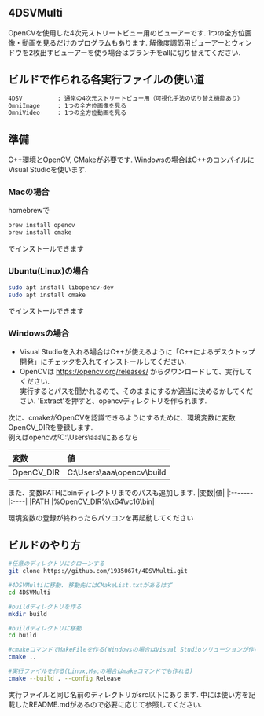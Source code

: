 ## 4DSVMulti
OpenCVを使用した4次元ストリートビュー用のビューアーです.
1つの全方位画像・動画を見るだけのプログラムもあります.
解像度調節用ビューアーとウィンドウを2枚出すビューアーを使う場合はブランチをallに切り替えてください.

## ビルドで作られる各実行ファイルの使い道
```bash
4DSV          : 通常の4次元ストリートビュー用（可視化手法の切り替え機能あり）
OmniImage     : 1つの全方位画像を見る
OmniVideo     : 1つの全方位動画を見る
```
## 準備
C++環境とOpenCV, CMakeが必要です. Windowsの場合はC++のコンパイルにVisual Studioを使います.

### Macの場合
homebrewで
```bash
brew install opencv
brew install cmake
```
でインストールできます
### Ubuntu(Linux)の場合
```bash
sudo apt install libopencv-dev
sudo apt install cmake
```
でインストールできます
### Windowsの場合 
- Visual Studioを入れる場合はC++が使えるように「C++によるデスクトップ開発」にチェックを入れてインストールしてください.   
- OpenCVは https://opencv.org/releases/ からダウンロードして、実行してください.  
実行するとパスを聞かれるので、そのままにするか適当に決めるかしてください.
'Extract'を押すと、opencvディレクトリを作られます.  

次に、cmakeがOpenCVを認識できるようにするために、環境変数に変数OpenCV_DIRを登録します.  
例えばopencvがC:\Users\aaa\にあるなら

|変数|値|
|:-------|:----|
|OpenCV_DIR |C:\Users\aaa\opencv\build|

また、変数PATHにbinディレクトリまでのパスも追加します.
|変数|値|
|:-------|:----|
|PATH |%OpenCV_DIR%\x64\vc16\bin|

環境変数の登録が終わったらパソコンを再起動してください


## ビルドのやり方
```bash
#任意のディレクトリにクローンする
git clone https://github.com/1935067t/4DSVMulti.git

#4DSVMultiに移動. 移動先にはCMakeList.txtがあるはず
cd 4DSVMulti

#buildディレクトリを作る
mkdir build

#buildディレクトリに移動
cd build

#cmakeコマンドでMakeFileを作る(Windowsの場合はVisual Studioソリューションが作られる)
cmake ..

#実行ファイルを作る(Linux,Macの場合はmakeコマンドでも作れる)
cmake --build . --config Release
```
実行ファイルと同じ名前のディレクトリがsrc以下にあります. 中には使い方を記載したREADME.mdがあるので必要に応じて参照してください.